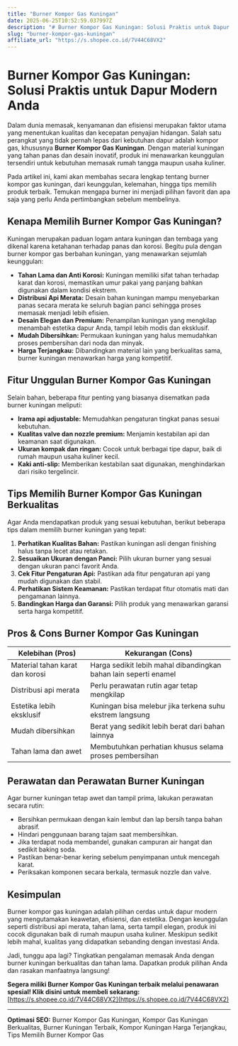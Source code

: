 ```yaml
---
title: "Burner Kompor Gas Kuningan"
date: 2025-06-25T10:52:59.037997Z
description: "# Burner Kompor Gas Kuningan: Solusi Praktis untuk Dapur Modern Anda..."
slug: "burner-kompor-gas-kuningan"
affiliate_url: "https://s.shopee.co.id/7V44C68VX2"
---
```

# Burner Kompor Gas Kuningan: Solusi Praktis untuk Dapur Modern Anda

Dalam dunia memasak, kenyamanan dan efisiensi merupakan faktor utama yang menentukan kualitas dan kecepatan penyajian hidangan. Salah satu perangkat yang tidak pernah lepas dari kebutuhan dapur adalah kompor gas, khususnya **Burner Kompor Gas Kuningan**. Dengan material kuningan yang tahan panas dan desain inovatif, produk ini menawarkan keunggulan tersendiri untuk kebutuhan memasak rumah tangga maupun usaha kuliner.

Pada artikel ini, kami akan membahas secara lengkap tentang burner kompor gas kuningan, dari keunggulan, kelemahan, hingga tips memilih produk terbaik. Temukan mengapa burner ini menjadi pilihan favorit dan apa saja yang perlu Anda pertimbangkan sebelum membelinya.

## Kenapa Memilih Burner Kompor Gas Kuningan?

Kuningan merupakan paduan logam antara kuningan dan tembaga yang dikenal karena ketahanan terhadap panas dan korosi. Begitu pula dengan burner kompor gas berbahan kuningan, yang menawarkan sejumlah keunggulan:

- **Tahan Lama dan Anti Korosi:** Kuningan memiliki sifat tahan terhadap karat dan korosi, memastikan umur pakai yang panjang bahkan digunakan dalam kondisi ekstrem.
- **Distribusi Api Merata:** Desain bahan kuningan mampu menyebarkan panas secara merata ke seluruh bagian panci sehingga proses memasak menjadi lebih efisien.
- **Desain Elegan dan Premium:** Penampilan kuningan yang mengkilap menambah estetika dapur Anda, tampil lebih modis dan eksklusif.
- **Mudah Dibersihkan:** Permukaan kuningan yang halus memudahkan proses pembersihan dari noda dan minyak.
- **Harga Terjangkau:** Dibandingkan material lain yang berkualitas sama, burner kuningan menawarkan harga yang kompetitif.

## Fitur Unggulan Burner Kompor Gas Kuningan

Selain bahan, beberapa fitur penting yang biasanya disematkan pada burner kuningan meliputi:

- **Irama api adjustable:** Memudahkan pengaturan tingkat panas sesuai kebutuhan.
- **Kualitas valve dan nozzle premium:** Menjamin kestabilan api dan keamanan saat digunakan.
- **Ukuran kompak dan ringan:** Cocok untuk berbagai tipe dapur, baik di rumah maupun usaha kuliner kecil.
- **Kaki anti-slip:** Memberikan kestabilan saat digunakan, menghindarkan dari risiko tergelincir.

## Tips Memilih Burner Kompor Gas Kuningan Berkualitas

Agar Anda mendapatkan produk yang sesuai kebutuhan, berikut beberapa tips dalam memilih burner kuningan yang tepat:

1. **Perhatikan Kualitas Bahan:** Pastikan kuningan asli dengan finishing halus tanpa lecet atau retakan.
2. **Sesuaikan Ukuran dengan Panci:** Pilih ukuran burner yang sesuai dengan ukuran panci favorit Anda.
3. **Cek Fitur Pengaturan Api:** Pastikan ada fitur pengaturan api yang mudah digunakan dan stabil.
4. **Perhatikan Sistem Keamanan:** Pastikan terdapat fitur otomatis mati dan pengamanan lainnya.
5. **Bandingkan Harga dan Garansi:** Pilih produk yang menawarkan garansi serta harga kompetitif.

## Pros & Cons Burner Kompor Gas Kuningan

| Kelebihan (Pros) | Kekurangan (Cons) |
|------------------|-------------------|
| Material tahan karat dan korosi | Harga sedikit lebih mahal dibandingkan bahan lain seperti enamel |
| Distribusi api merata | Perlu perawatan rutin agar tetap mengkilap |
| Estetika lebih eksklusif | Kuningan bisa melebur jika terkena suhu ekstrem langsung |
| Mudah dibersihkan | Berat yang sedikit lebih berat dari bahan lainnya |
| Tahan lama dan awet | Membutuhkan perhatian khusus selama proses pembersihan |

## Perawatan dan Perawatan Burner Kuningan

Agar burner kuningan tetap awet dan tampil prima, lakukan perawatan secara rutin:

- Bersihkan permukaan dengan kain lembut dan lap bersih tanpa bahan abrasif.
- Hindari penggunaan barang tajam saat membersihkan.
- Jika terdapat noda membandel, gunakan campuran air hangat dan sedikit baking soda.
- Pastikan benar-benar kering sebelum penyimpanan untuk mencegah karat.
- Periksakan komponen secara berkala, termasuk nozzle dan valve.

## Kesimpulan

Burner kompor gas kuningan adalah pilihan cerdas untuk dapur modern yang mengutamakan keawetan, efisiensi, dan estetika. Dengan keunggulan seperti distribusi api merata, tahan lama, serta tampil elegan, produk ini cocok digunakan baik di rumah maupun usaha kuliner. Meskipun sedikit lebih mahal, kualitas yang didapatkan sebanding dengan investasi Anda.

Jadi, tunggu apa lagi? Tingkatkan pengalaman memasak Anda dengan burner kuningan berkualitas dan tahan lama. Dapatkan produk pilihan Anda dan rasakan manfaatnya langsung!

**Segera miliki Burner Kompor Gas Kuningan terbaik melalui penawaran spesial! Klik disini untuk membeli sekarang:** [https://s.shopee.co.id/7V44C68VX2](https://s.shopee.co.id/7V44C68VX2)

---

**Optimasi SEO:** Burner Kompor Gas Kuningan, Kompor Gas Kuningan Berkualitas, Burner Kuningan Terbaik, Kompor Kuningan Harga Terjangkau, Tips Memilih Burner Kompor Gas